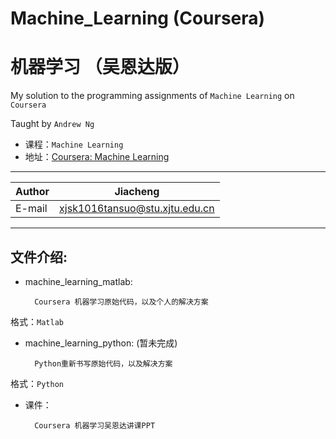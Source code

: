 # Machine_Learning (Coursera)
# 机器学习 （吴恩达版）

My solution to the programming assignments of `Machine Learning` on `Coursera`

Taught by `Andrew Ng`

* 课程：`Machine Learning`
* 地址：[Coursera: Machine Learning](https://www.coursera.org/learn/machine-learning/home/welcome)

****

|Author|Jiacheng|
|---|---
|E-mail|xjsk1016tansuo@stu.xjtu.edu.cn

****

## 文件介绍: 

* machine_learning_matlab:

        Coursera 机器学习原始代码，以及个人的解决方案
    
格式：`Matlab`

* machine_learning_python: (暂未完成)

        Python重新书写原始代码，以及解决方案
    
格式：`Python`

* 课件：

        Coursera 机器学习吴恩达讲课PPT


